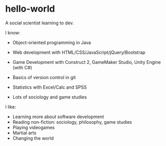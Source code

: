 # hello-world

A social scientist learning to dev.

I know:
* Object-oriented programming in Java
* Web development with HTML/CSS/JavaScript/jQuery/Bootstrap
* Game Development with Construct 2, GameMaker Studio, Unity Engine (with C#)
* Basics of version control in git

* Statistics with Excel/Calc and SPSS
* Lots of sociology and game studies

I like:
* Learning more about software development
* Reading non-fiction: sociology, philosophy, game studies
* Playing videogames
* Martial arts
* Changing the world
